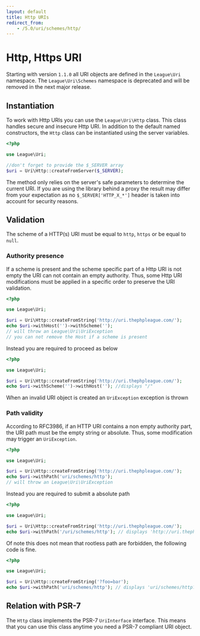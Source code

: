 ```yaml
---
layout: default
title: Http URIs
redirect_from:
    - /5.0/uri/schemes/http/
---
```


# Http, Https URI

<p class="message-warning">Starting with version <code>1.1.0</code> all URI objects are defined in the <code>League\Uri</code> namespace. The <code>League\Uri\Schemes</code> namespace is deprecated and will be removed in the next major release.</p>

## Instantiation

To work with Http URIs you can use the `League\Uri\Http` class. This class handles secure and insecure Http URI. In addition to the default named constructors, the `Http` class can be instantiated using the server variables.

~~~php
<?php

use League\Uri;

//don't forget to provide the $_SERVER array
$uri = Uri\Http::createFromServer($_SERVER);
~~~

<p class="message-warning">The method only relies on the server's safe parameters to determine the current URI. If you are using the library behind a proxy the result may differ from your expectation as no <code>$_SERVER['HTTP_X_*']</code> header is taken into account for security reasons.</p>

## Validation

The scheme of a HTTP(s) URI must be equal to `http`, `https` or be equal to `null`.

### Authority presence

If a scheme is present and the scheme specific part of a Http URI is not empty the URI can not contain an empty authority. Thus, some Http URI modifications must be applied in a specific order to preserve the URI validation.

~~~php
<?php

use League\Uri;

$uri = Uri\Http::createFromString('http://uri.thephpleague.com/');
echo $uri->withHost('')->withScheme('');
// will throw an League\Uri\UriException
// you can not remove the Host if a scheme is present
~~~

Instead you are required to proceed as below

~~~php
<?php

use League\Uri;

$uri = Uri\Http::createFromString('http://uri.thephpleague.com/');
echo $uri->withScheme('')->withHost(''); //displays "/"
~~~

<p class="message-notice">When an invalid URI object is created an <code>UriException</code> exception is thrown</p>


### Path validity

According to RFC3986, if an HTTP URI contains a non empty authority part, the URI path must be the empty string or absolute. Thus, some modification may trigger an <code>UriException</code>.

~~~php
<?php

use League\Uri;

$uri = Uri\Http::createFromString('http://uri.thephpleague.com/');
echo $uri->withPath('uri/schemes/http');
// will throw an League\Uri\UriException
~~~

Instead you are required to submit a absolute path

~~~php
<?php

use League\Uri;

$uri = Uri\Http::createFromString('http://uri.thephpleague.com/');
echo $uri->withPath('/uri/schemes/http'); // displays 'http://uri.thephpleague.com/uri/schemes/http'
~~~

Of note this does not mean that rootless path are forbidden, the following code is fine.

~~~php
<?php

use League\Uri;

$uri = Uri\Http::createFromString('?foo=bar');
echo $uri->withPath('uri/schemes/http'); // displays 'uri/schemes/http?foo=bar'
~~~

## Relation with PSR-7

The `Http` class implements the PSR-7 `UriInterface` interface. This means that you can use this class anytime you need a PSR-7 compliant URI object.